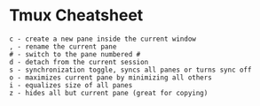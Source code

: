 # Tmux Cheatsheet

    c - create a new pane inside the current window
    , - rename the current pane
    # - switch to the pane numbered #
    d - detach from the current session
    s - synchronization toggle, syncs all panes or turns sync off
    o - maximizes current pane by minimizing all others
    i - equalizes size of all panes
    z - hides all but current pane (great for copying)
